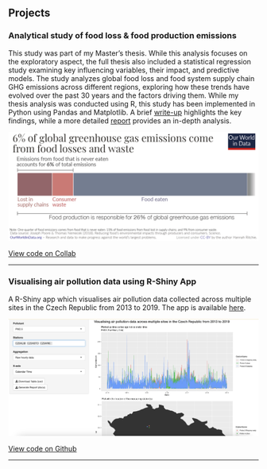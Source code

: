 ## Projects

### Analytical study of food loss & food production emissions

This study was part of my Master’s thesis. While this analysis focuses on the exploratory aspect, the full thesis also included a statistical regression study examining key influencing variables, their impact, and predictive models. The study analyzes global food loss and food system supply chain GHG emissions across different regions, exploring how these trends have evolved over the past 30 years and the factors driving them. While my thesis analysis was conducted using R, this study has been implemented in Python using Pandas and Matplotlib. A brief [write-up](https://docs.google.com/document/d/1GdhhZGOD8YIs-QQkEvlWfPy8vSPkYUQSlZd0KbWeyiI/edit?tab=t.0) highlights the key findings, while a more detailed [report](https://docs.google.com/document/d/1PyNaTEKX0RZd85M2WnR4LdbSpuRRuu3Kf91zYRdwaQ8/edit?tab=t.0#heading=h.kgkiiusg0ni0) provides an in-depth analysis.

<img src="assets/img/GHG-Emissions-from-Food-Waste-Poore-Nemecek.png" />

[View code on Collab](https://colab.research.google.com/drive/1tjFqY0hoOoS7MA11jb0c8z0Q4ZKl4ape#scrollTo=m0kHspJ1sgDp)

---

### Visualising air pollution data using R-Shiny App

A R-Shiny app which visualises air pollution data collected across multiple sites in the Czech Republic from 2013 to 2019. The app is available [here](https://adil-sahab-16.shinyapps.io/Shinyapps_io/).

<img src="assets/img/air_pollution_viz.png" />

[View code on Github](https://github.com/adilsahab16/Visualising_air_pollution_data_using_R-Shiny)

---

